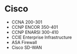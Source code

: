 # Cisco

- CCNA 200-301
- CCNP ENCOR 350-401
- CCNP ENARSI 300-410
- CCIE Enterprise Infrastructure
- ASA Firewall
- Cisco SD-WAN